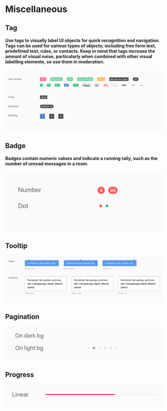 # Miscellaneous

## Tag

#### Use tags to visually label UI objects for quick recognition and navigation. Tags can be used for various types of objects; including free form text, predefined text, rules, or contacts. Keep in mind that tags increase the amount of visual noise, particularly when combined with other visual labelling elements, so use them in moderation.

![](../.gitbook/assets/image%20%285%29.png)

## Badge

#### Badges contain numeric values and indicate a running tally, such as the number of unread messages in a room.

![](../.gitbook/assets/image%20%2812%29.png)

## Tooltip

![](../.gitbook/assets/image%20%286%29.png)

## Pagination

![](../.gitbook/assets/image%20%2810%29.png)

## Progress

![](../.gitbook/assets/image%20%2811%29.png)





